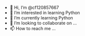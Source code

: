 - 👋 Hi, I’m @cf120857667
- 👀 I’m interested in learning Python
- 🌱 I’m currently learning  Python
- 💞️ I’m looking to collaborate on ...
- 📫 How to reach me ...

<!---
cf120857667/cf120857667 is a ✨ special ✨ repository because its `README.md` (this file) appears on your GitHub profile.
You can click the Preview link to take a look at your changes.
--->
